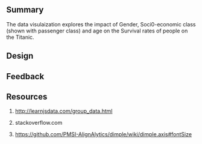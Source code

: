 ## Summary

The data visulaization explores the impact of Gender, Soci0-economic class (shown with passenger class) and age on the Survival rates of people on the Titanic.

## Design



## Feedback



## Resources

1. http://learnjsdata.com/group_data.html

2. stackoverflow.com

3. https://github.com/PMSI-AlignAlytics/dimple/wiki/dimple.axis#fontSize
